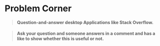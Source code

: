 # Problem Corner

> #### Question-and-answer desktop Applications like Stack Overflow. <br>

> #### Ask your question and someone answers in a comment and has a like to show whether this is useful or not.

